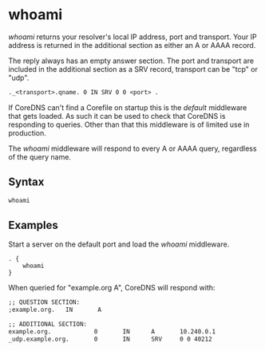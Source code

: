 # whoami

*whoami* returns your resolver's local IP address, port and transport. Your IP address is returned
 in the additional section as either an A or AAAA record.

The reply always has an empty answer section. The port and transport are included in the additional
section as a SRV record, transport can be "tcp" or "udp".

~~~ txt
._<transport>.qname. 0 IN SRV 0 0 <port> .
~~~

If CoreDNS can't find a Corefile on startup this is the *default* middleware that gets loaded. As
such it can be used to check that CoreDNS is responding to queries. Other than that this middleware
is of limited use in production.

The *whoami* middleware will respond to every A or AAAA query, regardless of the query name.

## Syntax

~~~ txt
whoami
~~~

## Examples

Start a server on the default port and load the *whoami* middleware.

~~~ corefile
. {
    whoami
}
~~~

When queried for "example.org A", CoreDNS will respond with:

~~~ txt
;; QUESTION SECTION:
;example.org.   IN       A

;; ADDITIONAL SECTION:
example.org.            0       IN      A       10.240.0.1
_udp.example.org.       0       IN      SRV     0 0 40212
~~~
